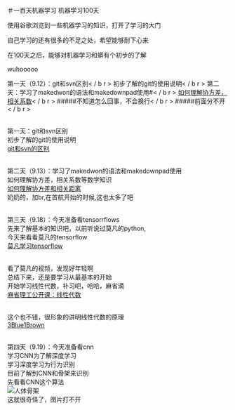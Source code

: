 ＃一百天机器学习
机器学习100天

使用谷歌浏览到一些机器学习的知识，打开了学习的大门

自己学习的还有很多的不足之处，希望能够耐下心来

在100天之后，能够对机器学习和蟒有个初步的了解

wuhooooo

第一天（9.12）：git和svn区别< / b r >
初步了解的git的使用说明< / b r >
第二天：学习了makedwon的语法和makedownpad使用#< / b r >
[如何理解协方差，相关系数](https://www.matongxue.com/madocs/568.html)< / b r >
#####不知道怎么回事，不会换行< / b r >
#####前面分不开< / b r >

<br>第一天：git和svn区别
<br>初步了解的git的使用说明
<br>[git和svn的区别](https://blog.csdn.net/ksp416/article/details/54407803)
 


<br>第二天（9.13）：学习了makedwon的语法和makedownpad使用
<br>如何理解协方差，相关系数等数学知识
<br>[如何理解协方差和相关距离](https://www.matongxue.com/madocs/568.html)
<br>奶奶的，加br,在首航开始的时候,这也太多了吧

<br>第三天（9.18）：今天准备看tensorrflows
<br>先来了解基本的知识吧，以前听说过莫凡的python,
<br>今天来看看莫凡的tensorflow 
<br>[莫凡学习tensorflow](https://www.matongxue.com/madocs/568.html)

<br>看了莫凡的视频，发现好年轻啊
<br>总结下来，还是要学习从最基本的开始
<br>开始学习线性代数，补习吧，哈哈，麻省滴
<br>[麻省理工公开课：线性代数](http://open.163.com/movie/2010/11/7/3/M6V0BQC4M_M6V29E773.html)

<br>这个也不错，很形象的讲明线性代数的原理
<br>[3Blue1Brown](https://www.bilibili.com/video/av6731067/?p=2)


<br>第四天（9.19）：今天准备看cnn
<br>学习CNN为了解深度学习
<br>学习深度学习为行为识别
<br>目前了解到CNN和骨架来识别
<br>先看看CNN这个算法
<br>![人体骨架](E:\人体行为识别\图片\人体骨架.png)
<br>这就很奇怪了，图片打不开



